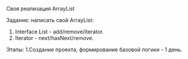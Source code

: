 Cвоя реализация ArrayList

Задание: написать свой ArrayList:
1. Interface List - add/remove/iterator.
2. Iterator - next/hasNext/remove.

Этапы: 
1.Создание проекта, формирование базовой логики - 1 день.
